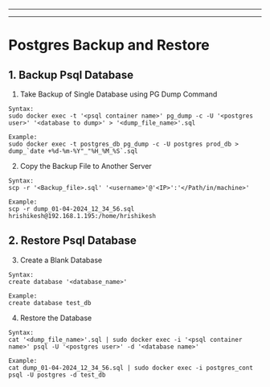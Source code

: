 ---------------------------------------------------------------------------------------------------------------------------

---------------------------------------------------------------------------------------------------------------------------

# Postgres Backup and Restore

## 1. Backup Psql Database

1) Take Backup of Single Database using PG Dump Command

```
Syntax:
sudo docker exec -t '<psql container name>' pg_dump -c -U '<postgres user>' '<database to dump>' > '<dump_file_name>'.sql

Example:
sudo docker exec -t postgres_db pg_dump -c -U postgres prod_db > dump_`date +%d-%m-%Y"_"%H_%M_%S`.sql
```

2) Copy the Backup File to Another Server

```
Syntax:
scp -r '<Backup_file>.sql' '<username>'@'<IP>':'</Path/in/machine>'

Example:
scp -r dump_01-04-2024_12_34_56.sql hrishikesh@192.168.1.195:/home/hrishikesh
```

## 2. Restore Psql Database

3) Create a Blank Database

```
Syntax:
create database '<database_name>'

Example:
create database test_db
```

4) Restore the Database

```
Syntax:
cat '<dump_file_name>'.sql | sudo docker exec -i '<psql container name>' psql -U '<postgres user>' -d '<database name>'

Example:
cat dump_01-04-2024_12_34_56.sql | sudo docker exec -i postgres_cont psql -U postgres -d test_db
```
